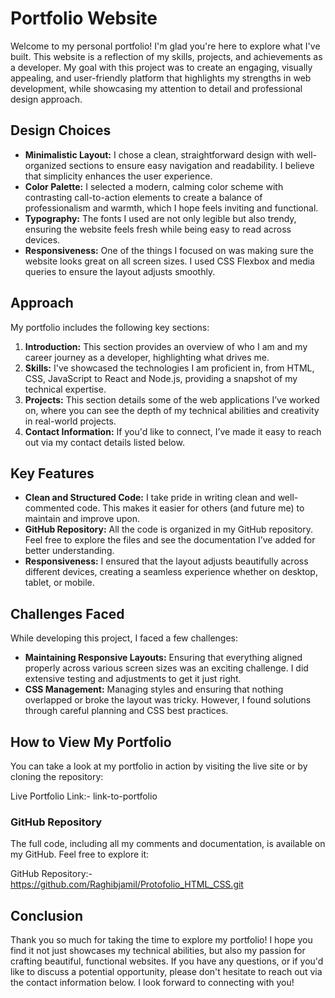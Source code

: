# Portfolio Website

Welcome to my personal portfolio! I'm glad you're here to explore what I've built. This website is a reflection of my skills, projects, and achievements as a developer. My goal with this project was to create an engaging, visually appealing, and user-friendly platform that highlights my strengths in web development, while showcasing my attention to detail and professional design approach.

## Design Choices

- **Minimalistic Layout:** I chose a clean, straightforward design with well-organized sections to ensure easy navigation and readability. I believe that simplicity enhances the user experience.
- **Color Palette:** I selected a modern, calming color scheme with contrasting call-to-action elements to create a balance of professionalism and warmth, which I hope feels inviting and functional.
- **Typography:** The fonts I used are not only legible but also trendy, ensuring the website feels fresh while being easy to read across devices.
- **Responsiveness:** One of the things I focused on was making sure the website looks great on all screen sizes. I used CSS Flexbox and media queries to ensure the layout adjusts smoothly.

## Approach

My portfolio includes the following key sections:
1. **Introduction:** This section provides an overview of who I am and my career journey as a developer, highlighting what drives me.
2. **Skills:** I've showcased the technologies I am proficient in, from HTML, CSS, JavaScript to React and Node.js, providing a snapshot of my technical expertise.
3. **Projects:** This section details some of the web applications I’ve worked on, where you can see the depth of my technical abilities and creativity in real-world projects.
4. **Contact Information:** If you'd like to connect, I’ve made it easy to reach out via my contact details listed below.

## Key Features

- **Clean and Structured Code:** I take pride in writing clean and well-commented code. This makes it easier for others (and future me) to maintain and improve upon.
- **GitHub Repository:** All the code is organized in my GitHub repository. Feel free to explore the files and see the documentation I’ve added for better understanding.
- **Responsiveness:** I ensured that the layout adjusts beautifully across different devices, creating a seamless experience whether on desktop, tablet, or mobile.

## Challenges Faced

While developing this project, I faced a few challenges:
- **Maintaining Responsive Layouts:** Ensuring that everything aligned properly across various screen sizes was an exciting challenge. I did extensive testing and adjustments to get it just right.
- **CSS Management:** Managing styles and ensuring that nothing overlapped or broke the layout was tricky. However, I found solutions through careful planning and CSS best practices.

## How to View My Portfolio

You can take a look at my portfolio in action by visiting the live site or by cloning the repository:

Live Portfolio Link:- link-to-portfolio

### GitHub Repository

The full code, including all my comments and documentation, is available on my GitHub. Feel free to explore it:

GitHub Repository:- https://github.com/Raghibjamil/Protofolio_HTML_CSS.git

## Conclusion

Thank you so much for taking the time to explore my portfolio! I hope you find it not just showcases my technical abilities, but also my passion for crafting beautiful, functional websites. If you have any questions, or if you'd like to discuss a potential opportunity, please don't hesitate to reach out via the contact information below. I look forward to connecting with you!
